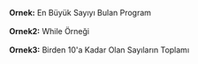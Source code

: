 **Ornek:** En Büyük Sayıyı Bulan Program<br><br>
**Ornek2:** While Örneği<br><br>
**Ornek3:** Birden 10'a Kadar Olan Sayıların Toplamı<br><br>
